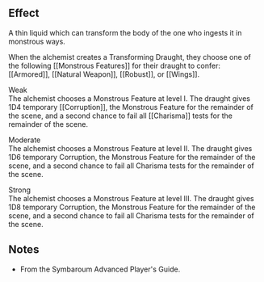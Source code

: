 ## Effect
A thin liquid which can transform the body of the one who ingests it in monstrous ways.

When the alchemist creates a Transforming Draught, they choose one of the following [[Monstrous Features]] for their draught to confer: [[Armored]], [[Natural Weapon]], [[Robust]], or [[Wings]].

Weak<br>The alchemist chooses a Monstrous Feature at level I. The draught gives 1D4 temporary [[Corruption]], the Monstrous Feature for the remainder of the scene, and a second chance to fail all [[Charisma]] tests for the remainder of the scene.

Moderate<br>The alchemist chooses a Monstrous Feature at level II. The draught gives 1D6 temporary Corruption, the Monstrous Feature for the remainder of the scene, and a second chance to fail all Charisma tests for the remainder of the scene.

Strong<br>The alchemist chooses a Monstrous Feature at level III. The draught gives 1D8 temporary Corruption, the Monstrous Feature for the remainder of the scene, and a second chance to fail all Charisma tests for the remainder of the scene.

## Notes
* From the Symbaroum Advanced Player's Guide.